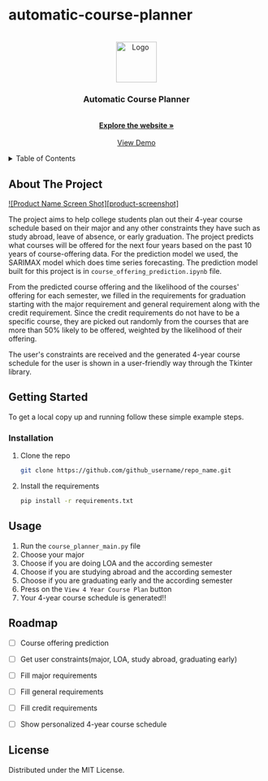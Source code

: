 # automatic-course-planner

<!-- PROJECT LOGO -->
<br />
<div align="center">
  <a href="https://github.com/github_username/repo_name">
    <img src="images/logo.png" alt="Logo" width="80" height="80">
  </a>

<h3 align="center">Automatic Course Planner</h3>

  <p align="center">
    <br />
    <a href="https://olincollege.github.io/automatic-course-planner"><strong>Explore the website »</strong></a>
    <br />
    <br />
    <a href="https://olincollege.github.io/automatic-course-planner">View Demo</a>
</div>

<!-- TABLE OF CONTENTS -->
<details>
  <summary>Table of Contents</summary>
  <ol>
    <li>
      <a href="#about-the-project">About The Project</a>
    </li>
    <li>
      <a href="#getting-started">Getting Started</a>
      <ul>
        <li><a href="#installation">Installation</a></li>
      </ul>
    </li>
    <li><a href="#usage">Usage</a></li>
    <li><a href="#roadmap">Roadmap</a></li>
    <li><a href="#license">License</a></li>
  </ol>
</details>


<!-- ABOUT THE PROJECT -->
## About The Project

[![Product Name Screen Shot][product-screenshot]](https://example.com)

The project aims to help college students plan out their 4-year course schedule based on their major and any other constraints they have such as study abroad, leave of absence, or early graduation. The project predicts what courses will be offered for the next four years based on the past 10 years of course-offering data. For the prediction model we used, the SARIMAX model which does time series forecasting. The prediction model built for this project is in `course_offering_prediction.ipynb` file.    

From the predicted course offering and the likelihood of the courses' offering for each semester, we filled in the requirements for graduation starting with the major requirement and general requirement along with the credit requirement. Since the credit requirements do not have to be a specific course, they are picked out randomly from the courses that are more than 50% likely to be offered, weighted by the likelihood of their offering. 

The user's constraints are received and the generated 4-year course schedule for the user is shown in a user-friendly way through the Tkinter library.  



<!-- GETTING STARTED -->
## Getting Started
To get a local copy up and running follow these simple example steps.

### Installation

1. Clone the repo
   ```sh
   git clone https://github.com/github_username/repo_name.git
   ```
2. Install the requirements
   ```sh
   pip install -r requirements.txt
   ```


<!-- USAGE EXAMPLES -->
## Usage

1. Run the `course_planner_main.py` file
2. Choose your major
3. Choose if you are doing LOA and the according semester 
4. Choose if you are studying abroad and the according semester
5. Choose if you are graduating early and the according semester
6. Press on the `View 4 Year Course Plan` button
7. Your 4-year course schedule is generated!!


<!-- ROADMAP -->
## Roadmap

- [ ] Course offering prediction
- [ ] Get user constraints(major, LOA, study abroad, graduating early)
- [ ] Fill major requirements
- [ ] Fill general requirements
- [ ] Fill credit requirements
- [ ] Show personalized 4-year course schedule


<!-- LICENSE -->
## License

Distributed under the MIT License.
